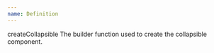 ```yaml
---
name: Definition
---
```


<script>
  import { Definition } from "$lib/components";
</script>

<Definition>
  <Definition.Name>createCollapsible</Definition.Name>
  <Definition.Description>The builder function used to create the collapsible component.</Definition.Description>

</Definition>
